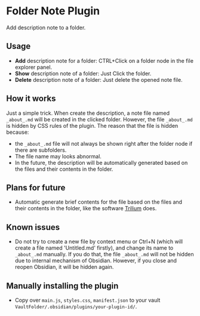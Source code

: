 # Folder Note Plugin

Add description note to a folder. 

## Usage

- **Add** description note for a folder: CTRL+Click on a folder node in the file explorer panel.
- **Show** description note of a folder: Just Click the folder.
- **Delete** description note of a folder: Just delete the opened note file.

## How it works

Just a simple trick. When create the description, a note file named `_about_.md` will be created in the clicked folder. However, the file `_about_.md` is hidden by CSS rules of the plugin. The reason that the file is hidden because:

- the `_about_.md` file will not always be shown right after the folder node if there are subfolders.
- The file name may looks abnormal.
- In the future, the description will be automatically generated based on the files and their contents in the folder. 

## Plans for future

- Automatic generate brief contents for the file based on the files and their contents in the folder, like the software [Trilium](https://github.com/zadam/trilium) does. 

## Known issues

- Do not try to create a new file by context menu or Ctrl+N (which will create a file named 'Untitled.md' firstly), and change its name to  `_about_.md` manually. If you do that, the file  `_about_.md` will not be hidden due to internal mechanism of Obsidian. However, if you close and reopen Obsidian, it will be hidden again.

## Manually installing the plugin

- Copy over `main.js`, `styles.css`, `manifest.json` to your vault `VaultFolder/.obsidian/plugins/your-plugin-id/`.

